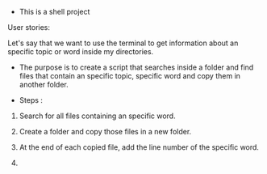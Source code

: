 - This is a shell project

User stories:

Let's say that we want to use the terminal to get information about an specific topic or word inside my directories.

* The purpose is to create a script that searches inside a folder and find files that contain an specific topic, specific word and copy them in another folder.

- Steps :

1. Search for all files containing an specific word. 

2. Create a folder and copy those files in a new folder.

3. At the end of each copied file, add the line number of the specific word.

4.

